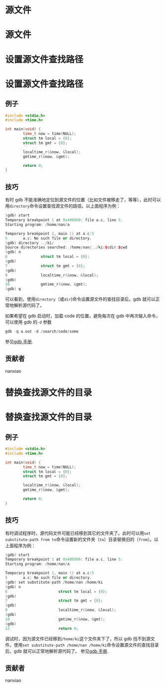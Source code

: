 # 源文件

# 源文件

# 设置源文件查找路径

# 设置源文件查找路径

## 例子

```cpp
#include <stdio.h>
#include <time.h>

int main(void) {
        time_t now = time(NULL);
        struct tm local = {0};
        struct tm gmt = {0};

        localtime_r(&now, &local);
        gmtime_r(&now, &gmt);

        return 0;
} 
```

## 技巧

有时 gdb 不能准确地定位到源文件的位置（比如文件被移走了，等等），此时可以用`directory`命令设置查找源文件的路径。以上面程序为例：

```cpp
(gdb) start
Temporary breakpoint 1 at 0x400560: file a.c, line 5.
Starting program: /home/nan/a

Temporary breakpoint 1, main () at a.c:5
5       a.c: No such file or directory.
(gdb) directory ../ki/
Source directories searched: /home/nan/../ki:$cdir:$cwd
(gdb) n
6               struct tm local = {0};
(gdb)
7               struct tm gmt = {0};
(gdb)
9               localtime_r(&now, &local);
(gdb)
10              gmtime_r(&now, &gmt);
(gdb) q 
```

可以看到，使用`directory`（或`dir`)命令设置源文件的查找目录后，gdb 就可以正常地解析源代码了。

如果希望在 gdb 启动时，加载 code 的位置，避免每次在 gdb 中再次输入命令，可以使用 gdb 的`-d` 参数

```cpp
gdb -q a.out -d /search/code/some 
```

参见[gdb 手册](https://sourceware.org/gdb/onlinedocs/gdb/Source-Path.html).

## 贡献者

nanxiao

# 替换查找源文件的目录

# 替换查找源文件的目录

## 例子

```cpp
#include <stdio.h>
#include <time.h>

int main(void) {
        time_t now = time(NULL);
        struct tm local = {0};
        struct tm gmt = {0};

        localtime_r(&now, &local);
        gmtime_r(&now, &gmt);

        return 0;
} 
```

## 技巧

有时调试程序时，源代码文件可能已经移到其它的文件夹了。此时可以用`set substitute-path from to`命令设置新的文件夹（`to`）目录替换旧的（`from`）。以上面程序为例：

```cpp
(gdb) start
Temporary breakpoint 1 at 0x400560: file a.c, line 5.
Starting program: /home/nan/a

Temporary breakpoint 1, main () at a.c:5
5       a.c: No such file or directory.
(gdb) set substitute-path /home/nan /home/ki
(gdb) n
6                       struct tm local = {0};
(gdb)
7                       struct tm gmt = {0};
(gdb)
9                       localtime_r(&now, &local);
(gdb)
10                      gmtime_r(&now, &gmt);
(gdb)
12                      return 0; 
```

调试时，因为源文件已经移到`/home/ki`这个文件夹下了，所以 gdb 找不到源文件。使用`set substitute-path /home/nan /home/ki`命令设置源文件的查找目录后，gdb 就可以正常地解析源代码了。
参见[gdb 手册](https://sourceware.org/gdb/onlinedocs/gdb/Source-Path.html).

## 贡献者

nanxiao
